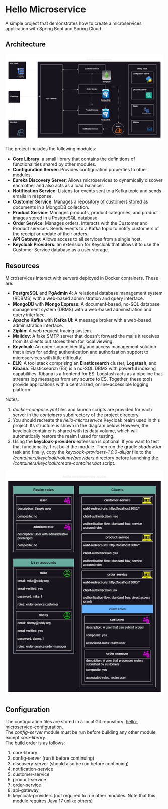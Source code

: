 # Hello Microservice

A simple project that demonstrates how to create a microservices application with Spring Boot and Spring Cloud.

## Architecture

![](github-assets/architecture.png)

The project includes the following modules:

* **Core Library**: a small library that contains the definitions of functionalities shared by other modules.
* **Configuration Server**: Provides configuration properties to other modules.
* **Eureka Discovery Server**: Allows microservices to dynamically discover each other and also acts as a load balancer.
* **Notification Service**: Listens for events sent to a Kafka topic and sends emails in response.
* **Customer Service**: Manages a repository of customers stored as documents in a MongoDB collection.
* **Product Service**: Manages products, product categories, and product images stored in a PostgreSQL database.
* **Order Service**: Manages orders. Interacts with the Customer and Product services. Sends events to a Kafka topic to notify customers of the receipt or update of their orders.
* **API Gateway**: Allows access to all services from a single host.
* **Keycloak Providers**: an extension for Keycloak that allows it to use the Customer Service database as a user storage.

## Resources

Microservices interact with servers deployed in Docker containers.
These are:

* **PostgreSQL** and **PgAdmin 4**: A relational database management system (RDBMS) with a web-based administration and query interface.
* **MongoDB** with **Mongo Express**: A document-based, no-SQL database management system (DBMS) with a web-based administration and query interface.
* **Apache Kafka** with **Kafka UI**: A message broker with a web-based administration interface.
* **Zipkin**: A web request tracing system.
* **Maildev**: A fake SMTP server that doesn't forward the mails it receives from its clients but stores them for local viewing.
* **Keycloak**: An open-source identity and access management solution that allows for adding authentication and authorization support to microservices with little difficulty.
* **ELK**: A tool stack comprising an **Elasticsearch** cluster, **Logstash**, and **Kibana**. Elasticsearch (ES) is a no-SQL DBMS with powerful indexing capabilities.
  Kibana is a frontend for ES. Logstash acts as a pipeline that streams log messages from any source to ES. Together, these tools provide applications with a centralized, online-accessible logging platform.

Notes:

1. *docker-compose.yml* files and launch scripts are provided for each server in the *containers* subdirectory of the project directory.
2. You should recreate the *hello-microservice* Keycloak realm used in this project. Its structure is shown in the diagram below.
However, the keycloak container is shared with its data volume, which will automatically restore the realm I used for testing.
3. Using the **keycloak-providers** extension is optional. If you want to test that functionality, first build the module.
Then run the gradle *shadowJar* task and finally, copy the *keycloak-providers-1.0.0-all.jar* file to
the */containers/keycloak/volume/providers* directory before launching the */containers/keycloak/create-container.bat* script.

![](github-assets/keycloak-realm.png)

## Configuration

The configuration files are stored in a local Git repository: [hello-microservice-configuration](https://github.com/michelmbem/hello-microservice-configuration).<br>
The *config-server* module must be run before building any other module, except *core-library*.<br>
The build order is as follows:

1. core-library
2. config-server (run it before continuing)
3. discovery-server (should also be run before continuing)
4. notification-service
5. customer-service
6. product-service
7. order-service
8. api-gateway
9. keycloak-providers (not required to run other modules. Note that this module requires Java 17 unlike others)